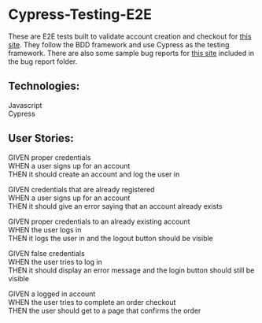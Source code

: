 # Cypress-Testing-E2E

These are E2E tests built to validate account creation and checkout for [this site](http://automationpractice.com/index.php). They follow the BDD framework and use Cypress as the testing framework. There are also some sample bug reports for [this site](https://qainterview.pythonanywhere.com/) included in the bug report folder.

## Technologies:
Javascript <br />
Cypress <br />

## User Stories: 
GIVEN proper credentials <br />
WHEN a user signs up for an account <br />
THEN it should create an account and log the user in <br />

GIVEN credentials that are already registered <br />
WHEN a user signs up for an account <br />
THEN it should give an error saying that an account already exists <br />

GIVEN proper credentials to an already existing account <br />
WHEN the user logs in <br />
THEN it logs the user in and the logout button should be visible <br />
    
GIVEN false credentials <br />
WHEN the user tries to log in <br />
THEN it should display an error message and the login button should still be visible <br />
    
GIVEN a logged in account <br />
WHEN the user tries to complete an order checkout <br />
THEN the user should get to a page that confirms the order <br />
